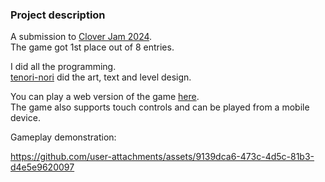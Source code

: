 ### Project description
A submission to [Clover Jam 2024](https://itch.io/jam/clover-jam-5).\
The game got 1st place out of 8 entries.

I did all the programming.\
[tenori-nori](https://github.com/tenori-nori) did the art, text and level design.

You can play a web version of the game [here](https://toxazol.itch.io/mycelium).\
The game also supports touch controls and can be played from a mobile device.

Gameplay demonstration:

https://github.com/user-attachments/assets/9139dca6-473c-4d5c-81b3-d4e5e9620097

